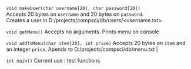 `void makeUser(char username[20], char password[20])`                                                                                                                           
Accepts 20 bytes on `username` and 20 bytes on `password`.                                                                                                                      
Creates a user in D:/projects/compsci/db/users/<username.txt>

`void getMenu()`
Accepts no arguments.
Prints menu on console

`void addToMenu(char item[20], int price)`
Accepts 20 bytes on `item` and an integer `price`.
Apends to D:/projects/compsci/db/menu.txt
<item> | <price>

`int main()`
Current use : test functions
